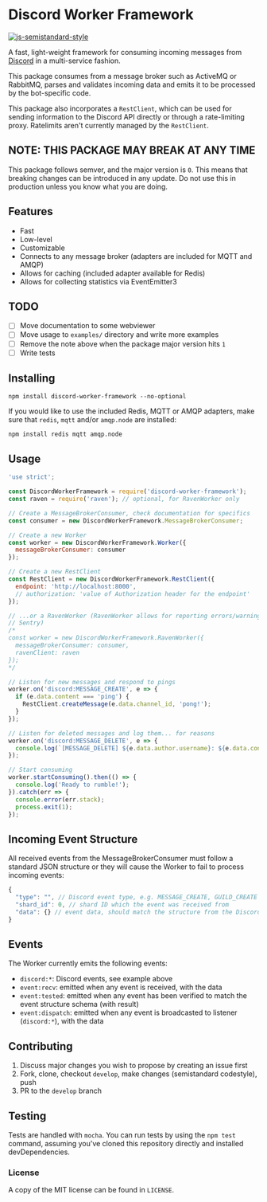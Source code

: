 # Discord Worker Framework
[![js-semistandard-style](https://img.shields.io/badge/code%20style-semistandard-brightgreen.svg?style=flat-square)](https://github.com/Flet/semistandard)

A fast, light-weight framework for consuming incoming messages from
[Discord](https://discordapp.com "Discord Landing") in a multi-service fashion.

This package consumes from a message broker such as ActiveMQ or RabbitMQ, parses
and validates incoming data and emits it to be processed by the bot-specific
code.

This package also incorporates a `RestClient`, which can be used for sending
information to the Discord API directly or through a rate-limiting proxy. 
Ratelimits aren't currently managed by the `RestClient`.

## NOTE: THIS PACKAGE MAY BREAK AT ANY TIME
This package follows semver, and the major version is `0`. This means that
breaking changes can be introduced in any update. Do not use this in production
unless you know what you are doing.

## Features
- Fast
- Low-level
- Customizable
- Connects to any message broker (adapters are included for MQTT and AMQP)
- Allows for caching (included adapter available for Redis)
- Allows for collecting statistics via EventEmitter3

## TODO
- [ ] Move documentation to some webviewer
- [ ] Move usage to `examples/` directory and write more examples
- [ ] Remove the note above when the package major version hits `1`
- [ ] Write tests

## Installing
```
npm install discord-worker-framework --no-optional
```

If you would like to use the included Redis, MQTT or AMQP adapters, make sure
that `redis`, `mqtt` and/or `amqp.node` are installed:
```
npm install redis mqtt amqp.node
```

## Usage
```js
'use strict';

const DiscordWorkerFramework = require('discord-worker-framework');
const raven = require('raven'); // optional, for RavenWorker only

// Create a MessageBrokerConsumer, check documentation for specifics
const consumer = new DiscordWorkerFramework.MessageBrokerConsumer;

// Create a new Worker
const worker = new DiscordWorkerFramework.Worker({
  messageBrokerConsumer: consumer
});

// Create a new RestClient
const RestClient = new DiscordWorkerFramework.RestClient({
  endpoint: 'http://localhost:8000',
  // authorization: 'value of Authorization header for the endpoint'
});

// ...or a RavenWorker (RavenWorker allows for reporting errors/warnings to
// Sentry)
/*
const worker = new DiscordWorkerFramework.RavenWorker({
  messageBrokerConsumer: consumer,
  ravenClient: raven
});
*/

// Listen for new messages and respond to pings
worker.on('discord:MESSAGE_CREATE', e => {
  if (e.data.content === 'ping') {
    RestClient.createMessage(e.data.channel_id, 'pong!');
  }
});

// Listen for deleted messages and log them... for reasons
worker.on('discord:MESSAGE_DELETE', e => {
  console.log(`[MESSAGE_DELETE] ${e.data.author.username}: ${e.data.content}`);
});

// Start consuming
worker.startConsuming().then(() => {
  console.log('Ready to rumble!');
}).catch(err => {
  console.error(err.stack);
  process.exit(1);
});

```

## Incoming Event Structure
All received events from the MessageBrokerConsumer must follow a standard JSON
structure or they will cause the Worker to fail to process incoming events:

```js
{
  "type": "", // Discord event type, e.g. MESSAGE_CREATE, GUILD_CREATE
  "shard_id": 0, // shard ID which the event was received from
  "data": {} // event data, should match the structure from the Discord gateway
}
```

## Events
The Worker currently emits the following events:
- `discord:*`: Discord events, see example above
- `event:recv`: emitted when any event is received, with the data
- `event:tested`: emitted when any event has been verified to match the event
  structure schema (with result)
- `event:dispatch`: emitted when any event is broadcasted to listener 
  (`discord:*`), with the data

## Contributing
1. Discuss major changes you wish to propose by creating an issue first
2. Fork, clone, checkout `develop`, make changes (semistandard codestyle), push
3. PR to the `develop` branch

## Testing
Tests are handled with `mocha`. You can run tests by using the `npm test`
command, assuming you've cloned this repository directly and installed 
devDependencies.

### License
A copy of the MIT license can be found in `LICENSE`.
